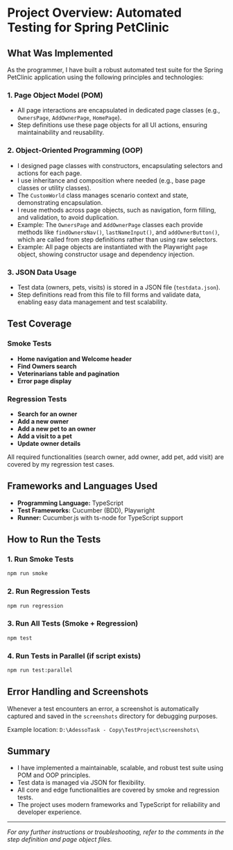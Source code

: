 # Project Overview: Automated Testing for Spring PetClinic

## What Was Implemented

As the programmer, I have built a robust automated test suite for the Spring PetClinic application using the following principles and technologies:

### 1. Page Object Model (POM)

- All page interactions are encapsulated in dedicated page classes (e.g., `OwnersPage`, `AddOwnerPage`, `HomePage`).
- Step definitions use these page objects for all UI actions, ensuring maintainability and reusability.

### 2. Object-Oriented Programming (OOP)

- I designed page classes with constructors, encapsulating selectors and actions for each page.
- I use inheritance and composition where needed (e.g., base page classes or utility classes).
- The `CustomWorld` class manages scenario context and state, demonstrating encapsulation.
- I reuse methods across page objects, such as navigation, form filling, and validation, to avoid duplication.
- Example: The `OwnersPage` and `AddOwnerPage` classes each provide methods like `findOwnersNav()`, `lastNameInput()`, and `addOwnerButton()`, which are called from step definitions rather than using raw selectors.
- Example: All page objects are instantiated with the Playwright `page` object, showing constructor usage and dependency injection.

### 3. JSON Data Usage

- Test data (owners, pets, visits) is stored in a JSON file (`testdata.json`).
- Step definitions read from this file to fill forms and validate data, enabling easy data management and test scalability.

## Test Coverage

### Smoke Tests

- **Home navigation and Welcome header**
- **Find Owners search**
- **Veterinarians table and pagination**
- **Error page display**

### Regression Tests

- **Search for an owner**
- **Add a new owner**
- **Add a new pet to an owner**
- **Add a visit to a pet**
- **Update owner details**

All required functionalities (search owner, add owner, add pet, add visit) are covered by my regression test cases.

## Frameworks and Languages Used

- **Programming Language:** TypeScript
- **Test Frameworks:** Cucumber (BDD), Playwright
- **Runner:** Cucumber.js with ts-node for TypeScript support

## How to Run the Tests

### 1. Run Smoke Tests

```sh
npm run smoke
```

### 2. Run Regression Tests

```sh
npm run regression
```

### 3. Run All Tests (Smoke + Regression)

```sh
npm test
```

### 4. Run Tests in Parallel (if script exists)

```sh
npm run test:parallel
```

## Error Handling and Screenshots

Whenever a test encounters an error, a screenshot is automatically captured and saved in the `screenshots` directory for debugging purposes.

Example location: `D:\AdessoTask - Copy\TestProject\screenshots\`

## Summary

- I have implemented a maintainable, scalable, and robust test suite using POM and OOP principles.
- Test data is managed via JSON for flexibility.
- All core and edge functionalities are covered by smoke and regression tests.
- The project uses modern frameworks and TypeScript for reliability and developer experience.

---

_For any further instructions or troubleshooting, refer to the comments in the step definition and page object files._
